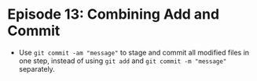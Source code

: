 # Episode 13: Combining Add and Commit

- Use `git commit -am "message"` to stage and commit all modified files in one step, instead of using `git add` and `git commit -m "message"` separately.